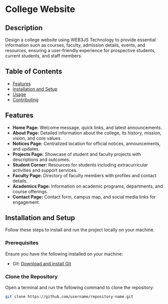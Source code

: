 # College Website

## Description
Design a college website using WEB3JS Technology to provide essential information such as courses, faculty, admission details, events, and resources, ensuring a user-friendly experience for prospective students, current students, and staff members.

## Table of Contents

- [Features](#features)
- [Installation and Setup](#installation-and-setup)
- [Usage](#usage)
- [Contributing](#contributing)

## Features

- **Home Page:** Welcome message, quick links, and latest announcements.
- **About Page:** Detailed information about the college, its history, mission, vision, and core values.
- **Notices Page:** Centralized location for official notices, announcements, and updates.
- **Projects Page:** Showcase of student and faculty projects with descriptions and outcomes.
- **Student Corner:** Resources for students including extracurricular activities and support services.
- **Faculty Page:** Directory of faculty members with profiles and contact details.
- **Academics Page:** Information on academic programs, departments, and course offerings.
- **Contact Page:** Contact form, campus map, and social media links for engagement.

## Installation and Setup

Follow these steps to install and run the project locally on your machine.

### Prerequisites

Ensure you have the following installed on your machine:

- Git: [Download and install Git](https://git-scm.com/)

### Clone the Repository

Open a terminal and run the following command to clone the repository:

```bash
git clone https://github.com/username/repository-name.git
